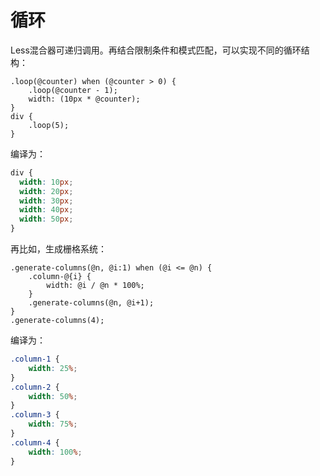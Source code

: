 # 循环

Less混合器可递归调用。再结合限制条件和模式匹配，可以实现不同的循环结构：

```less
.loop(@counter) when (@counter > 0) {
	.loop(@counter - 1);
	width: (10px * @counter);
}
div {
	.loop(5);
}
```

编译为：

```css
div {
  width: 10px;
  width: 20px;
  width: 30px;
  width: 40px;
  width: 50px;
}
```

再比如，生成栅格系统：

```less
.generate-columns(@n, @i:1) when (@i <= @n) {
	.column-@{i} {
		width: @i / @n * 100%;
	}
	.generate-columns(@n, @i+1);
}
.generate-columns(4);
```

编译为：

```css
.column-1 {
	width: 25%;
}
.column-2 {
	width: 50%;
}
.column-3 {
	width: 75%;
}
.column-4 {
	width: 100%;
}
```
